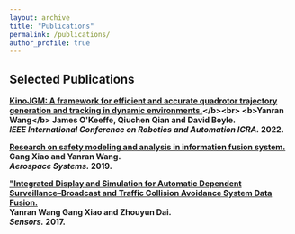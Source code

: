```yaml
---
layout: archive
title: "Publications"
permalink: /publications/
author_profile: true
---
```


## Selected Publications
<b>[KinoJGM: A framework for efficient and accurate quadrotor trajectory generation and tracking in dynamic environments.]([https://link.springer.com/article/10.1007/s42401-018-0011-2](https://arxiv.org/abs/2202.12419))</b><br>
<b>Yanran Wang</b> James O'Keeffe, Qiuchen Qian and David Boyle.<br>
<i>IEEE International Conference on Robotics and Automation ICRA.</i> <b>2022</b>.

<b>[Research on safety modeling and analysis in information fusion system.](https://link.springer.com/article/10.1007/s42401-018-0011-2)</b><br>
Gang Xiao and <b>Yanran Wang</b>.<br>
<i>Aerospace Systems.</i> <b>2019</b>.

<b>["Integrated Display and Simulation for Automatic Dependent Surveillance–Broadcast and Traffic Collision Avoidance System Data Fusion.](https://www.mdpi.com/1424-8220/17/11/2611)</b><br>
<b>Yanran Wang</b> Gang Xiao and Zhouyun Dai.<br>
<i>Sensors.</i> <b>2017</b>.
